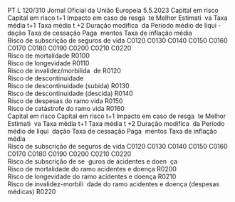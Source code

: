PT  L 120/310 Jornal Oficial da União Europeia 5.5.2023
 Capital em 
risco  Capital em 
risco t+1  Impacto em 
caso de resga ­
te  Melhor Estimati ­
va  Taxa média t+1  Taxa 
média t 
+2  Duração 
modifica ­
da  Período 
médio 
de liqui ­
dação  Taxa de 
cessação  Paga ­
mentos  Taxa de 
inflação 
média  
Risco de subscrição de seguros 
de vida  C0120  C0130  C0140  C0150  C0160  C0170  C0180  C0190  C0200  C0210  C0220  
Risco de mortalidade  R0100  
Risco de longevidade  R0110  
Risco de invalidez/morbilida ­
de  R0120  
Risco de descontinuidade  
Risco de descontinuidade 
(subida)  R0130  
Risco de descontinuidade 
(descida)  R0140  
Risco de despesas do ramo 
vida  R0150  
Risco de catástrofe do ramo 
vida  R0160  
Capital em 
risco  Capital em 
risco t+1  Impacto em 
caso de resga ­
te  Melhor Estimati ­
va  Taxa média t+1  Taxa 
média t 
+2  Duração 
modifica ­
da  Período 
médio 
de liqui ­
dação  Taxa de 
cessação  Paga ­
mentos  Taxa de 
inflação 
média  
Risco de subscrição de seguros 
de vida  C0120  C0130  C0140  C0150  C0160  C0170  C0180  C0190  C0200  C0210  C0220  
Risco de subscrição de se ­
guros de acidentes e doen ­
ça  
Risco de mortalidade do 
ramo acidentes e doença  R0200  
Risco de longevidade do 
ramo acidentes e doença  R0210  
Risco de invalidez-morbili ­
dade do ramo acidentes e 
doença (despesas médicas)  R0220